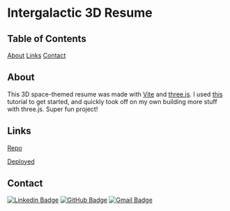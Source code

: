 # Intergalactic 3D Resume

## Table of Contents

[About](#about)
[Links](#links)
[Contact](#contact)

## About

This 3D space-themed resume was made with [Vite](https://vitejs.dev/) and [three.js](https://threejs.org/). I used [this](https://youtu.be/Q7AOvWpIVHU) tutorial to get started, and quickly took off on my own building more stuff with three.js. Super fun project!

## Links

[Repo](https://github.com/nrenner0211/intergalactic-3d-resume)

[Deployed](https://nrenner0211.github.io/intergalactic-3d-resume/)

## Contact

[![Linkedin Badge](https://img.shields.io/badge/-nrenner0211-blue?style=flat-square&logo=Linkedin&logoColor=white&link=https://www.linkedin.com/in/nicolette-renner/)](https://www.linkedin.com/in/nicolette-renner/)
[![GitHub Badge](https://img.shields.io/badge/-nrenner0211-7261A3?style=flat-square&logo=Github&logoColor=white&link=https://github.com/nrenner0211)](https://github.com/nrenner0211)
[![Gmail Badge](https://img.shields.io/badge/-nrenner0211@gmail.com-c14438?style=flat-square&logo=Gmail&logoColor=white&link=mailto:nrenner0211@gmail.com)](mailto:nrenner0211@gmail.com)

